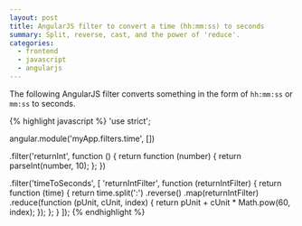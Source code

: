 ```yaml
---
layout: post
title: AngularJS filter to convert a time (hh:mm:ss) to seconds
summary: Split, reverse, cast, and the power of 'reduce'.
categories:
  - frontend
  - javascript
  - angularjs
---
```


The following AngularJS filter converts something in the form of `hh:mm:ss`
or `mm:ss` to seconds.

{% highlight javascript %}
'use strict';

angular.module('myApp.filters.time', [])

  .filter('returnInt', function () {
    return function (number) {
      return parseInt(number, 10);
    };
  })

  .filter('timeToSeconds', [
    'returnIntFilter',
    function (returnIntFilter) {
      return function (time) {
        return time.split(':')
          .reverse()
          .map(returnIntFilter)
          .reduce(function (pUnit, cUnit, index) {
            return pUnit + cUnit * Math.pow(60, index);
          });
      };
    }
  ]);
{% endhighlight %}
